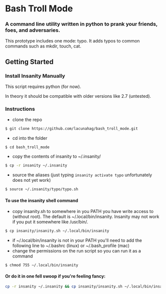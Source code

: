 # Bash Troll Mode
### A command line utility written in python to prank your friends, foes, and adversaries.
This prototype includes one mode: typo. It adds typos to common commands such as mkdir, touch, cat.

## Getting Started
### Install Insanity Manually
This script requires python (for now).

In theory it should be compatible with older versions like 2.7 (untested).
### Instructions
- clone the repo
```bash
$ git clone https://github.com/lacunahag/bash_troll_mode.git
```
- cd into the folder
```
$ cd bash_troll_mode
```
- copy the contents of insanity to ~/.insanity/
```bash
$ cp -r insanity ~/.insanity
```

- source the aliases (just typing `insanity activate typo` unfortunately does not yet work)
```bash
$ source ~/.insanity/typo/typo.sh
```
#### To use the insanity shell command
- copy insanity.sh to somewhere in you PATH you have write access to (without root). The default is ~/.local/bin/insanity. Insanity may not work if you put it somewhere like /usr/bin/.
```bash
$ cp insanity/insanity.sh ~/.local/bin/insanity
```
- if ~/.local/bin/insanity is not in your PATH you'll need to add the following line to ~/.bashrc (linux) or ~/.bash_profile (mac)
- change the permissions on the run script so you can run it as a command
```
$ chmod 755 ~/.local/bin/insanity 
```

#### Or do it in one fell swoop if you're feeling fancy:
```bash
cp -r insanity ~/.insanity && cp insanity/insanity.sh ~/.local/bin/insanity && chmod 755 ~/.local/bin/insanity 
```
